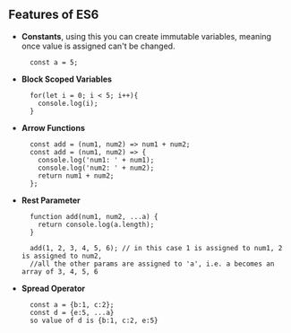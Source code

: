 ## Features of ES6

* **Constants**, using this you can create immutable variables, meaning once value is assigned can't be changed.
  ```
    const a = 5;
  ```
* **Block Scoped Variables**
  ```
    for(let i = 0; i < 5; i++){
      console.log(i);
    }
  ```
* **Arrow Functions**
  ```
    const add = (num1, num2) => num1 + num2;
    const add = (num1, num2) => {
      console.log('num1: ' + num1);
      console.log('num2: ' + num2);
      return num1 + num2;
    };
  ```
  
* **Rest Parameter**
    ```
      function add(num1, num2, ...a) {
        return console.log(a.length);
      }
      
      add(1, 2, 3, 4, 5, 6); // in this case 1 is assigned to num1, 2 is assigned to num2, 
      //all the other params are assigned to 'a', i.e. a becomes an array of 3, 4, 5, 6
    ```
 * **Spread Operator**
    ```
      const a = {b:1, c:2};
      const d = {e:5, ...a}
      so value of d is {b:1, c:2, e:5}
    ```
